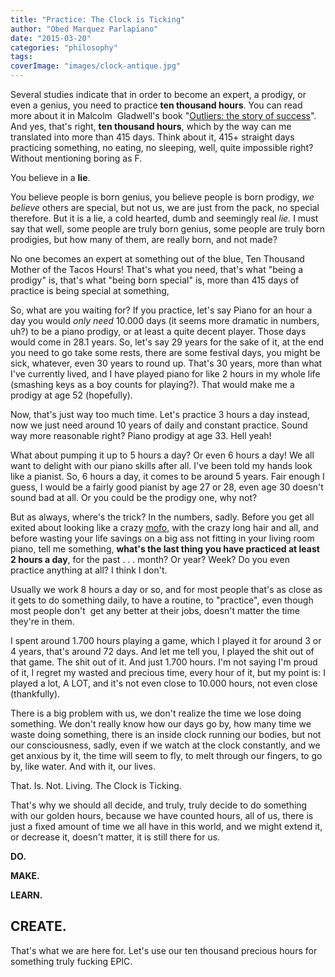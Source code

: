 ```yaml
---
title: "Practice: The Clock is Ticking"
author: "Obed Marquez Parlapiano"
date: "2015-03-20"
categories: "philosophy"
tags:
coverImage: "images/clock-antique.jpg"
---
```


Several studies indicate that in order to become an expert, a prodigy, or even a genius, you need to practice **ten thousand hours**. You can read more about it in Malcolm  Gladwell's book "[Outliers: the story of success](http://en.wikipedia.org/wiki/Outliers_%28book%29)". And yes, that's right, **ten thousand hours**, which by the way can me translated into more than 415 days. Think about it, 415+ straight days practicing something, no eating, no sleeping, well, quite impossible right? Without mentioning boring as F.

You believe in a **lie**.

You believe people is born genius, you believe people is born prodigy, _we_ _believe_ others are special, but not us, we are just from the pack, no special therefore. But it is a lie, a cold hearted, dumb and seemingly real _lie._ I must say that well, some people are truly born genius, some people are truly born prodigies, but how many of them, are really born, and not made?

No one becomes an expert at something out of the blue, Ten Thousand Mother of the Tacos Hours! That's what you need, that's what "being a prodigy" is, that's what "being born special" is, more than 415 days of practice is being special at something,

So, what are you waiting for? If you practice, let's say Piano for an hour a day you would _only need_ 10.000 days (it seems more dramatic in numbers, uh?) to be a piano prodigy, or at least a quite decent player. Those days would come in 28.1 years. So, let's say 29 years for the sake of it, at the end you need to go take some rests, there are some festival days, you might be sick, whatever, even 30 years to round up. That's 30 years, more than what I've currently lived, and I have played piano for like 2 hours in my whole life (smashing keys as a boy counts for playing?). That would make me a prodigy at age 52 (hopefully).

Now, that's just way too much time. Let's practice 3 hours a day instead, now we just need around 10 years of daily and constant practice. Sound way more reasonable right? Piano prodigy at age 33. Hell yeah!

What about pumping it up to 5 hours a day? Or even 6 hours a day! We all want to delight with our piano skills after all. I've been told my hands look like a pianist. So, 6 hours a day, it comes to be around 5 years. Fair enough I guess, I would be a fairly good pianist by age 27 or 28, even age 30 doesn't sound bad at all. Or you could be the prodigy one, why not?

But as always, where's the trick? In the numbers, sadly. Before you get all exited about looking like a crazy [mofo](www.urbandictionary.com/define.php?term=mofo), with the crazy long hair and all, and before wasting your life savings on a big ass not fitting in your living room piano, tell me something, **what's the last thing you have practiced at least 2 hours a day**, for the past . . . month? Or year? Week? Do you even practice anything at all? I think I don't.

Usually we work 8 hours a day or so, and for most people that's as close as it gets to do something daily, to have a routine, to "practice", even though most people don't  get any better at their jobs, doesn't matter the time they're in them.

I spent around 1.700 hours playing a game, which I played it for around 3 or 4 years, that's around 72 days. And let me tell you, I played the shit out of that game. The shit out of it. And just 1.700 hours. I'm not saying I'm proud of it, I regret my wasted and precious time, every hour of it, but my point is: I played a lot, A LOT, and it's not even close to 10.000 hours, not even close (thankfully).

There is a big problem with us, we don't realize the time we lose doing something. We don't really know how our days go by, how many time we waste doing something, there is an inside clock running our bodies, but not our consciousness, sadly, even if we watch at the clock constantly, and we get anxious by it, the time will seem to fly, to melt through our fingers, to go by, like water. And with it, our lives.

That. Is. Not. Living. The Clock is Ticking.

That's why we should all decide, and truly, truly decide to do something with our golden hours, because we have counted hours, all of us, there is just a fixed amount of time we all have in this world, and we might extend it, or decrease it, doesn't matter, it is still there for us.

**DO.**

**MAKE.**

**LEARN.**

## **CREATE.**

That's what we are here for. Let's use our ten thousand precious hours for something truly fucking EPIC.
